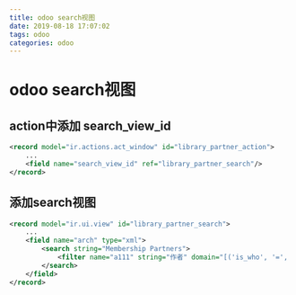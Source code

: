 ```yaml
---
title: odoo search视图
date: 2019-08-18 17:07:02
tags: odoo
categories: odoo
---
```


# odoo search视图

## action中添加 search_view_id

```xml
<record model="ir.actions.act_window" id="library_partner_action">
    ...
    <field name="search_view_id" ref="library_partner_search"/>
</record>
```
## 添加search视图

```xml
<record model="ir.ui.view" id="library_partner_search">
    ...
    <field name="arch" type="xml">
        <search string="Membership Partners">
            <filter name="a111" string="作者" domain="[('is_who', '=', 1)]"/>
        </search>
    </field>
</record>
```